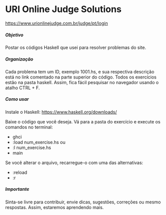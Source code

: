 # URI Online Judge Solutions

https://www.urionlinejudge.com.br/judge/pt/login

##### Objetivo

Postar os códigos Haskell que usei para resolver problemas do site.

##### Organização

Cada problema tem um ID, exemplo 1001.hs, e sua respectiva descrição está no link comentado na parte superior do código.
Todos os exercícios estão na pasta haskell. Assim, fica fácil pesquisar no navegador usando o atalho CTRL + F.

##### Como usar

Instale o Haskell: https://www.haskell.org/downloads/

Baixe o código que você deseja.
Vá para a pasta do exercício e execute os comandos no terminal:

- ghci
- :load num_exercise.hs
		ou
- :l num_exercise.hs
- main

Se você alterar o arquivo, recarregue-o com uma das alternativas:
- :reload
- :r

##### Importante

Sinta-se livre para contribuir, envie dicas, sugestões, correções ou mesmo respostas. Assim, estaremos aprendendo mais.